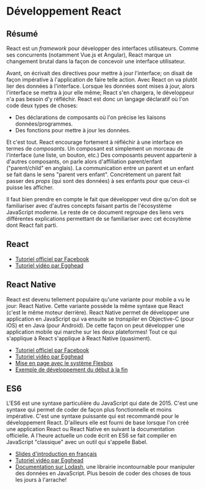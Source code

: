 # Développement React

## Résumé

React est un *framework* pour développer des interfaces utilisateurs. Comme ses concurrents (notamment Vue.js et Angular), React marque un changement brutal dans la façon de concevoir une interface utilisateur.

Avant, on écrivait des directives pour mettre à jour l'interface; on disait de façon impérative à l'application de faire telle action. Avec React on va plutôt lier des données à l'interface. Lorsque les données sont mises à jour, alors l'interface se mettra à jour elle même; React s'en chargera, le développeur n'a pas besoin d'y réfléchir. React est donc un langage déclaratif où l'on code deux types de choses:

- Des déclarations de composants où l'on précise les liaisons données/programmes.
- Des fonctions pour mettre à jour les données.

Et c'est tout. React encourage fortement à réfléchir à une interface en termes de *composants*. Un composant est simplement un morceau de l'interface (une liste, un bouton, etc.) Des composants peuvent appartenir à d'autres composants, on parle alors d'affiliation parent/enfant ("parent/child" en anglais). La communication entre un parent et un enfant se fait dans le sens "parent vers enfant". Concrètement un parent fait passer des *props* (qui sont des données) à ses enfants pour que ceux-ci puisse les afficher.

Il faut bien prendre en compte le fait que développer veut dire qu'on doit se familiariser avec d'autres concepts faisant partis de l'écosystème JavaScript moderne. Le reste de ce document regroupe des liens vers différentes explications permettant de se familiariser avec cet écosytème dont React fait parti.

## React

- [Tutoriel officiel par Facebook](https://facebook.github.io/react/tutorial/tutorial.html)
- [Tutoriel vidéo par Egghead](https://egghead.io/courses/react-fundamentals)

## React Native

React est devenu tellement populaire qu'une variante pour mobile a vu le jour: React Native. Cette variante possède la même syntaxe que React (c'est le même moteur derrière). React Native permet de développer une application en JavaScript qui va ensuite se *transpiler* en Objective-C (pour iOS) et en Java (pour Android). De cette façon on peut développer une application mobile qui marche sur les deux plateformes! Tout ce qui s'applique à React s'applique à React Native (quasiment).

- [Tutoriel officiel par Facebook](https://facebook.github.io/react-native/docs/getting-started.html#content)
- [Tutoriel vidéo par Egghead](https://egghead.io/courses/react-native-fundamentals)
- [Mise en page avec le système Flexbox](http://moduscreate.com/react-native-layout-system/)
- [Exemple de développement du début à la fin](https://www.raywenderlich.com/126063/react-native-tutorial)

## ES6

L'ES6 est une syntaxe particulière du JavaScript qui date de 2015. C'est une syntaxe qui permet de coder de façon plus fonctionnelle et moins impérative. C'est une syntaxe puissante qui est recommandé pour le développement React. D'ailleurs elle est fourni de base lorsque l'on créé une application React ou React Native en suivant la documentation officielle. A l'heure actuelle un code écrit en ES6 se fait compiler en JavaScript "classique" avec un outil qui s'appelle Babel.

- [Slides d'introduction en français](http://fr.slideshare.net/jucrouzet/prsentation-de-ecmascript-6)
- [Tutoriel vidéo par Egghead](https://egghead.io/courses/learn-es6-ecmascript-2015)
- [Documentation sur Lodash](https://lodash.com/docs/4.17.2), une librairie incontournable pour manipuler des données en JavaScript. Plus besoin de coder des choses de tous les jours à l'arrache!
